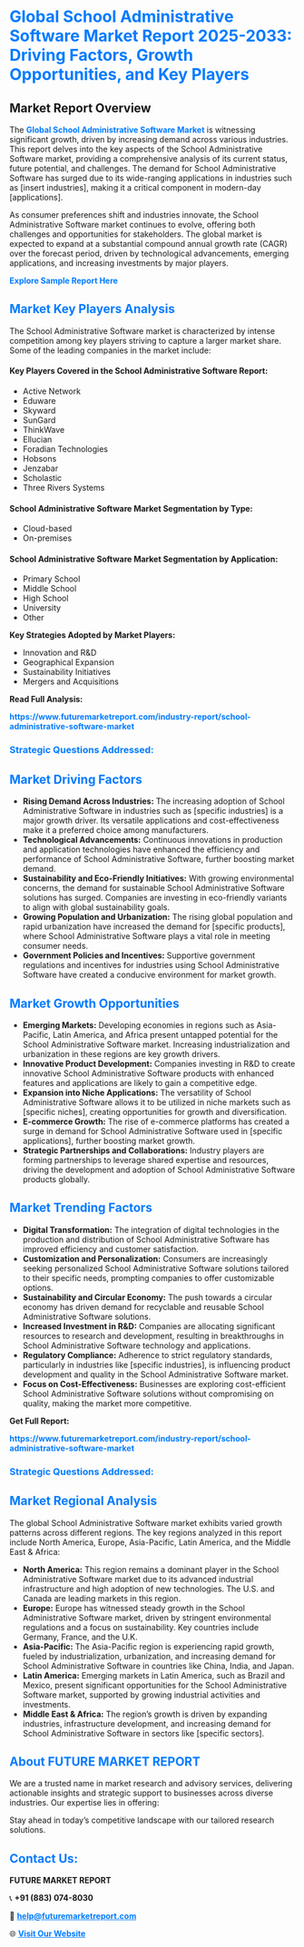 <h1 style="color: #007BFF;">Global School Administrative Software Market Report 2025-2033: Driving Factors, Growth Opportunities, and Key Players</h1>

<section id="overview">
<h2>Market Report Overview</h2>
<p>The <a href="https://www.futuremarketreport.com/industry-report/school-administrative-software-market" style="color: #007BFF; text-decoration: none;"><strong>Global School Administrative Software Market</strong></a> is witnessing significant growth, driven by increasing demand across various industries. This report delves into the key aspects of the School Administrative Software market, providing a comprehensive analysis of its current status, future potential, and challenges. The demand for School Administrative Software has surged due to its wide-ranging applications in industries such as [insert industries], making it a critical component in modern-day [applications].</p>
<p>As consumer preferences shift and industries innovate, the School Administrative Software market continues to evolve, offering both challenges and opportunities for stakeholders. The global market is expected to expand at a substantial compound annual growth rate (CAGR) over the forecast period, driven by technological advancements, emerging applications, and increasing investments by major players.</p>
</section>

<section id="overview">
<p><a href="https://www.futuremarketreport.com/request-sample/reportId=101938" style="color: #007BFF; text-decoration: none;"><strong>Explore Sample Report Here</strong></a></p>
</section>

<section id="key-players">
<h2 style="color: #007BFF;">Market Key Players Analysis</h2>
<p>The School Administrative Software market is characterized by intense competition among key players striving to capture a larger market share. Some of the leading companies in the market include:</p>
<h4>Key Players Covered in the School Administrative Software Report:</h4>
<ul><li>Active Network</li><li>Eduware</li><li>Skyward</li><li>SunGard</li><li>ThinkWave</li><li>Ellucian</li><li>Foradian Technologies</li><li>Hobsons</li><li>Jenzabar</li><li>Scholastic</li><li>Three Rivers Systems</li></ul>
<h4>School Administrative Software Market Segmentation by Type:</h4>
<ul><li>Cloud-based</li><li>On-premises</li></ul>

<h4>School Administrative Software Market Segmentation by Application:</h4>
<ul><li>Primary School</li><li>Middle School</li><li>High School</li><li>University</li><li>Other</li></ul>
<p><strong>Key Strategies Adopted by Market Players:</strong></p>
<ul>
<li>Innovation and R&D</li>
<li>Geographical Expansion</li>
<li>Sustainability Initiatives</li>
<li>Mergers and Acquisitions</li>
</ul>
</section>

<section>
<p><strong>Read Full Analysis: </strong></p><a href="https://www.futuremarketreport.com/industry-report/school-administrative-software-market" style="color: #007BFF; text-decoration: none;"><strong>https://www.futuremarketreport.com/industry-report/school-administrative-software-market</strong></a>
<h3 style="color: #007BFF;">Strategic Questions Addressed:</h3>
</section>

<section id="driving-factors">
<h2 style="color: #007BFF;">Market Driving Factors</h2>
<ul>
<li><strong>Rising Demand Across Industries:</strong> The increasing adoption of School Administrative Software in industries such as [specific industries] is a major growth driver. Its versatile applications and cost-effectiveness make it a preferred choice among manufacturers.</li>
<li><strong>Technological Advancements:</strong> Continuous innovations in production and application technologies have enhanced the efficiency and performance of School Administrative Software, further boosting market demand.</li>
<li><strong>Sustainability and Eco-Friendly Initiatives:</strong> With growing environmental concerns, the demand for sustainable School Administrative Software solutions has surged. Companies are investing in eco-friendly variants to align with global sustainability goals.</li>
<li><strong>Growing Population and Urbanization:</strong> The rising global population and rapid urbanization have increased the demand for [specific products], where School Administrative Software plays a vital role in meeting consumer needs.</li>
<li><strong>Government Policies and Incentives:</strong> Supportive government regulations and incentives for industries using School Administrative Software have created a conducive environment for market growth.</li>
</ul>
</section>

<section id="growth-opportunities">
<h2 style="color: #007BFF;">Market Growth Opportunities</h2>
<ul>
<li><strong>Emerging Markets:</strong> Developing economies in regions such as Asia-Pacific, Latin America, and Africa present untapped potential for the School Administrative Software market. Increasing industrialization and urbanization in these regions are key growth drivers.</li>
<li><strong>Innovative Product Development:</strong> Companies investing in R&D to create innovative School Administrative Software products with enhanced features and applications are likely to gain a competitive edge.</li>
<li><strong>Expansion into Niche Applications:</strong> The versatility of School Administrative Software allows it to be utilized in niche markets such as [specific niches], creating opportunities for growth and diversification.</li>
<li><strong>E-commerce Growth:</strong> The rise of e-commerce platforms has created a surge in demand for School Administrative Software used in [specific applications], further boosting market growth.</li>
<li><strong>Strategic Partnerships and Collaborations:</strong> Industry players are forming partnerships to leverage shared expertise and resources, driving the development and adoption of School Administrative Software products globally.</li>
</ul>
</section>

<section id="trending-factors">
<h2 style="color: #007BFF;">Market Trending Factors</h2>
<ul>
<li><strong>Digital Transformation:</strong> The integration of digital technologies in the production and distribution of School Administrative Software has improved efficiency and customer satisfaction.</li>
<li><strong>Customization and Personalization:</strong> Consumers are increasingly seeking personalized School Administrative Software solutions tailored to their specific needs, prompting companies to offer customizable options.</li>
<li><strong>Sustainability and Circular Economy:</strong> The push towards a circular economy has driven demand for recyclable and reusable School Administrative Software solutions.</li>
<li><strong>Increased Investment in R&D:</strong> Companies are allocating significant resources to research and development, resulting in breakthroughs in School Administrative Software technology and applications.</li>
<li><strong>Regulatory Compliance:</strong> Adherence to strict regulatory standards, particularly in industries like [specific industries], is influencing product development and quality in the School Administrative Software market.</li>
<li><strong>Focus on Cost-Effectiveness:</strong> Businesses are exploring cost-efficient School Administrative Software solutions without compromising on quality, making the market more competitive.</li>
</ul>
</section>

<section>
<p><strong>Get Full Report: </strong></p><a href="https://www.futuremarketreport.com/industry-report/school-administrative-software-market" style="color: #007BFF; text-decoration: none;"><strong>https://www.futuremarketreport.com/industry-report/school-administrative-software-market</strong></a>
<h3 style="color: #007BFF;">Strategic Questions Addressed:</h3>
</section>


<section id="regional-analysis">
<h2 style="color: #007BFF;">Market Regional Analysis</h2>
<p>The global School Administrative Software market exhibits varied growth patterns across different regions. The key regions analyzed in this report include North America, Europe, Asia-Pacific, Latin America, and the Middle East & Africa:</p>
<ul>
<li><strong>North America:</strong> This region remains a dominant player in the School Administrative Software market due to its advanced industrial infrastructure and high adoption of new technologies. The U.S. and Canada are leading markets in this region.</li>
<li><strong>Europe:</strong> Europe has witnessed steady growth in the School Administrative Software market, driven by stringent environmental regulations and a focus on sustainability. Key countries include Germany, France, and the U.K.</li>
<li><strong>Asia-Pacific:</strong> The Asia-Pacific region is experiencing rapid growth, fueled by industrialization, urbanization, and increasing demand for School Administrative Software in countries like China, India, and Japan.</li>
<li><strong>Latin America:</strong> Emerging markets in Latin America, such as Brazil and Mexico, present significant opportunities for the School Administrative Software market, supported by growing industrial activities and investments.</li>
<li><strong>Middle East & Africa:</strong> The region’s growth is driven by expanding industries, infrastructure development, and increasing demand for School Administrative Software in sectors like [specific sectors].</li>
</ul>
</section>

<footer>
<h2 style="color: #007BFF;">About FUTURE MARKET REPORT</h2>
<p>We are a trusted name in market research and advisory services, delivering actionable insights and strategic support to businesses across diverse industries. Our expertise lies in offering:</p>

<p>Stay ahead in today’s competitive landscape with our tailored research solutions.</p>

<h2 style="color: #007BFF;">Contact Us:</h2>
<p><strong>FUTURE MARKET REPORT</strong></p>
<p>📞 <strong>+91 (883) 074-8030</strong></p>
<p>📧 <strong><a href="mailto:help@futuremarketreport.com" style="color: #007BFF;">help@futuremarketreport.com</a></strong></p>
<p>🌐 <strong><a href="https://www.futuremarketreport.com/" style="color: #007BFF;">Visit Our Website</a></strong></p>
</footer>